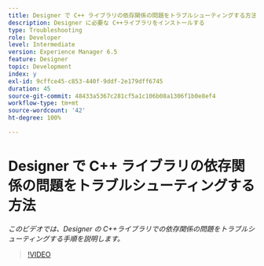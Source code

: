 ```yaml
---
title: Designer で C++ ライブラリの依存関係の問題をトラブルシューティングする方法
description: Designer に必要な C++ライブラリをインストールする
type: Troubleshooting
role: Developer
level: Intermediate
version: Experience Manager 6.5
feature: Designer
topic: Development
index: y
exl-id: 9cffce45-c853-440f-9ddf-2e179dff6745
duration: 45
source-git-commit: 48433a5367c281cf5a1c106b08a1306f1b0e8ef4
workflow-type: tm+mt
source-wordcount: '42'
ht-degree: 100%

---
```


# Designer で C++ ライブラリの依存関係の問題をトラブルシューティングする方法

*このビデオでは、Designer の C++ライブラリでの依存関係の問題をトラブルシューティングする手順を説明します。*

>[!VIDEO](https://video.tv.adobe.com/v/335576?quality=12&learn=on)
